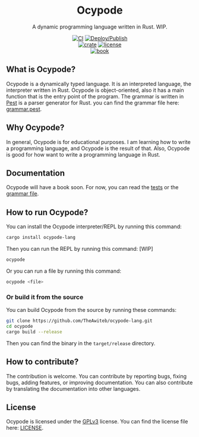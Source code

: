 <div align="center">

# Ocypode

A dynamic programming language written in Rust. WIP.

[![CI](https://github.com/TheAwiteb/ocypode-lang/actions/workflows/ci.yml/badge.svg)](https://github.com/TheAwiteb/ocypode-lang/actions/workflows/ci.yml)
[![Deploy/Publish](https://github.com/TheAwiteb/ocypode-lang/actions/workflows/release-and-deploy.yml/badge.svg)](https://github.com/TheAwiteb/ocypode-lang/actions/workflows/release-and-deploy.yml)<br>
[![crate](https://img.shields.io/crates/v/ocypode-lang)](https://crates.io/crates/ocypode-lang)
[![license](https://img.shields.io/github/license/TheAwiteb/ocypode-lang)](github.com/TheAwiteb/ocypode-lang/blob/master/LICENSE)<br>
[![book](https://img.shields.io/badge/book-ocypode--lang-blue)](https://theawiteb.github.io/ocypode-lang/)

</div>

## What is Ocypode?
Ocypode is a dynamically typed language. It is an interpreted language, the interpreter written in Rust. Ocypode is object-oriented, also it has a main function that is the entry point of the program. The grammar is written in [Pest](https://pest.rs/) is a parser generator for Rust. you can find the grammar file here: [grammar.pest](https://github.com/TheAwiteb/ocypode-lang/blob/master/grammar.pest).

## Why Ocypode?
In general, Ocypode is for educational purposes. I am learning how to write a programming language, and Ocypode is the result of that. Also, Ocypode is good for how want to write a programming language in Rust.

## Documentation
Ocypode will have a book soon. For now, you can read the [tests](https://github.com/TheAwiteb/ocypode-lang/blob/master/tests) or the [grammar file](https://github.com/TheAwiteb/ocypode-lang/blob/master/grammar.pest).

## How to run Ocypode?
You can install the Ocypode interpreter/REPL by running this command:
```bash
cargo install ocypode-lang
```
Then you can run the REPL by running this command: [WIP]
```bash
ocypode
```
Or you can run a file by running this command:
```bash
ocypode <file>
```
### Or build it from the source
You can build Ocypode from the source by running these commands:
```bash
git clone https://github.com/TheAwiteb/ocypode-lang.git
cd ocypode
cargo build --release
```
Then you can find the binary in the `target/release` directory.

## How to contribute?
The contribution is welcome. You can contribute by reporting bugs, fixing bugs, adding features, or improving documentation. You can also contribute by translating the documentation into other languages.

## License
Ocypode is licensed under the [GPLv3](https://www.gnu.org/licenses/gpl-3.0.en.html) license. You can find the license file here: [LICENSE](https://github.com/TheAwiteb/ocypode-lang/blob/master/LICENSE).